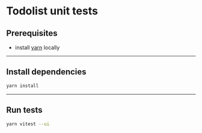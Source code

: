 # Todolist unit tests

## Prerequisites

- install [yarn](https://yarnpkg.com/) locally

---

## Install dependencies

```zsh
yarn install
```

---

## Run tests

```zsh
yarn vitest --ui
```
